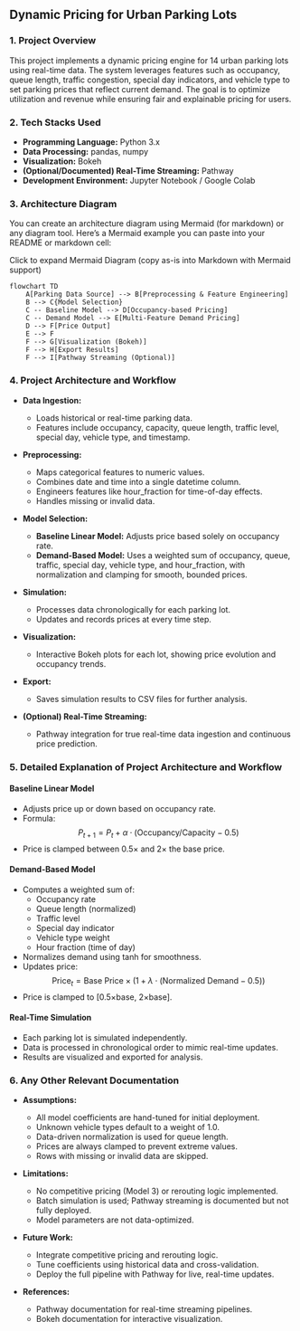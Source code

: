 ## Dynamic Pricing for Urban Parking Lots

### 1. Project Overview

This project implements a dynamic pricing engine for 14 urban parking lots using real-time data. The system leverages features such as occupancy, queue length, traffic congestion, special day indicators, and vehicle type to set parking prices that reflect current demand. The goal is to optimize utilization and revenue while ensuring fair and explainable pricing for users.

### 2. Tech Stacks Used

- **Programming Language:** Python 3.x
- **Data Processing:** pandas, numpy
- **Visualization:** Bokeh
- **(Optional/Documented) Real-Time Streaming:** Pathway
- **Development Environment:** Jupyter Notebook / Google Colab

### 3. Architecture Diagram

You can create an architecture diagram using Mermaid (for markdown) or any diagram tool. Here’s a Mermaid example you can paste into your README or markdown cell:


Click to expand Mermaid Diagram (copy as-is into Markdown with Mermaid support)

```mermaid
flowchart TD
    A[Parking Data Source] --> B[Preprocessing & Feature Engineering]
    B --> C{Model Selection}
    C -- Baseline Model --> D[Occupancy-based Pricing]
    C -- Demand Model --> E[Multi-Feature Demand Pricing]
    D --> F[Price Output]
    E --> F
    F --> G[Visualization (Bokeh)]
    F --> H[Export Results]
    F --> I[Pathway Streaming (Optional)]
```


### 4. Project Architecture and Workflow

- **Data Ingestion:**  
  - Loads historical or real-time parking data.
  - Features include occupancy, capacity, queue length, traffic level, special day, vehicle type, and timestamp.

- **Preprocessing:**  
  - Maps categorical features to numeric values.
  - Combines date and time into a single datetime column.
  - Engineers features like hour_fraction for time-of-day effects.
  - Handles missing or invalid data.

- **Model Selection:**  
  - **Baseline Linear Model:** Adjusts price based solely on occupancy rate.
  - **Demand-Based Model:** Uses a weighted sum of occupancy, queue, traffic, special day, vehicle type, and hour_fraction, with normalization and clamping for smooth, bounded prices.

- **Simulation:**  
  - Processes data chronologically for each parking lot.
  - Updates and records prices at every time step.

- **Visualization:**  
  - Interactive Bokeh plots for each lot, showing price evolution and occupancy trends.

- **Export:**  
  - Saves simulation results to CSV files for further analysis.

- **(Optional) Real-Time Streaming:**  
  - Pathway integration for true real-time data ingestion and continuous price prediction.

### 5. Detailed Explanation of Project Architecture and Workflow

#### Baseline Linear Model

- Adjusts price up or down based on occupancy rate.
- Formula:  
  $$ P_{t+1} = P_t + \alpha \cdot (\text{Occupancy}/\text{Capacity} - 0.5) $$
- Price is clamped between 0.5× and 2× the base price.

#### Demand-Based Model

- Computes a weighted sum of:
  - Occupancy rate
  - Queue length (normalized)
  - Traffic level
  - Special day indicator
  - Vehicle type weight
  - Hour fraction (time of day)
- Normalizes demand using tanh for smoothness.
- Updates price:  
  $$ \text{Price}_t = \text{Base Price} \times (1 + \lambda \cdot (\text{Normalized Demand} - 0.5)) $$
- Price is clamped to [0.5×base, 2×base].

#### Real-Time Simulation

- Each parking lot is simulated independently.
- Data is processed in chronological order to mimic real-time updates.
- Results are visualized and exported for analysis.

### 6. Any Other Relevant Documentation

- **Assumptions:**
  - All model coefficients are hand-tuned for initial deployment.
  - Unknown vehicle types default to a weight of 1.0.
  - Data-driven normalization is used for queue length.
  - Prices are always clamped to prevent extreme values.
  - Rows with missing or invalid data are skipped.

- **Limitations:**
  - No competitive pricing (Model 3) or rerouting logic implemented.
  - Batch simulation is used; Pathway streaming is documented but not fully deployed.
  - Model parameters are not data-optimized.

- **Future Work:**
  - Integrate competitive pricing and rerouting logic.
  - Tune coefficients using historical data and cross-validation.
  - Deploy the full pipeline with Pathway for live, real-time updates.

- **References:**
  - Pathway documentation for real-time streaming pipelines.
  - Bokeh documentation for interactive visualization.
